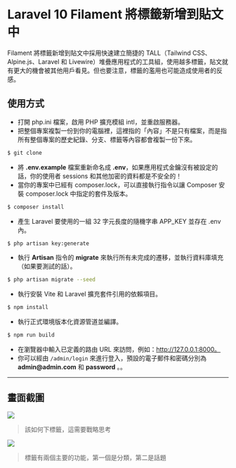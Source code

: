 # Laravel 10 Filament 將標籤新增到貼文中

Filament 將標籤新增到貼文中採用快速建立簡捷的 TALL（Tailwind CSS、Alpine.js、Laravel 和 Livewire）堆疊應用程式的工具組，使用越多標籤，貼文就有更大的機會被其他用戶看見。但也要注意，標籤的濫用也可能造成使用者的反感。

## 使用方式
- 打開 php.ini 檔案，啟用 PHP 擴充模組 intl，並重啟服務器。
- 把整個專案複製一份到你的電腦裡，這裡指的「內容」不是只有檔案，而是指所有整個專案的歷史紀錄、分支、標籤等內容都會複製一份下來。
```sh
$ git clone
```
- 將 __.env.example__ 檔案重新命名成 __.env__，如果應用程式金鑰沒有被設定的話，你的使用者 sessions 和其他加密的資料都是不安全的！
- 當你的專案中已經有 composer.lock，可以直接執行指令以讓 Composer 安裝 composer.lock 中指定的套件及版本。
```sh
$ composer install
```
- 產生 Laravel 要使用的一組 32 字元長度的隨機字串 APP_KEY 並存在 .env 內。
```sh
$ php artisan key:generate
```
- 執行 __Artisan__ 指令的 __migrate__ 來執行所有未完成的遷移，並執行資料庫填充（如果要測試的話）。
```sh
$ php artisan migrate --seed
```
- 執行安裝 Vite 和 Laravel 擴充套件引用的依賴項目。
```sh
$ npm install
```
- 執行正式環境版本化資源管道並編譯。
```sh
$ npm run build
```
- 在瀏覽器中輸入已定義的路由 URL 來訪問，例如：http://127.0.0.1:8000。
- 你可以經由 `/admin/login` 來進行登入，預設的電子郵件和密碼分別為 __admin@admin.com__ 和 __password__ 。。

----

## 畫面截圖
![](https://i.imgur.com/7UfYkza.png)
> 該如何下標籤，這需要戰略思考

![](https://i.imgur.com/dlaIbS6.png)
> 標籤有兩個主要的功能，第一個是分類，第二是話題
